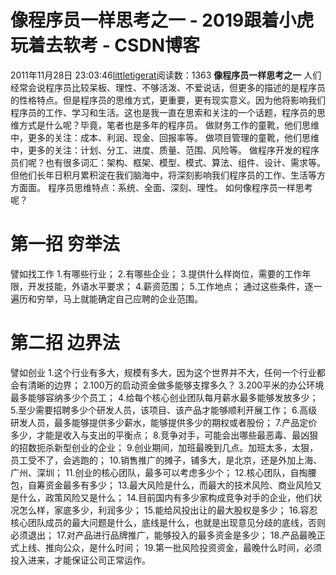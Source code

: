 # 像程序员一样思考之一 - 2019跟着小虎玩着去软考 - CSDN博客
2011年11月28日 23:03:46[littletigerat](https://me.csdn.net/littletigerat)阅读数：1363
**像程序员一样思考之一**
人们经常会说程序员比较呆板、理性、不够活泼、不爱说话，但更多的描述的是程序员的性格特点。但是程序员的思维方式，更重要，更有现实意义。因为他将影响我们程序员的工作、学习和生活。这也是我一直在思索和关注的一个话题，程序员的思维方式是什么呢？毕竟，笔者也是多年的程序员。
做财务工作的童靴，他们思维中，更多的关注：成本、利润、现金、回报率等。
做项目管理的童靴，他们思维中，更多的关注：计划、分工、进度、质量、范围、风险等。
做程序开发的程序员们呢？也有很多词汇：架构、框架、模型、模式、算法、组件、设计、需求等。但他们长年日积月累积淀在我们脑海中，将深刻影响我们程序员的工作、生活等方方面面。
程序员思维特点：系统、全面、深刻、理性。
如何像程序员一样思考呢？
# 第一招 穷举法
譬如找工作
1.有哪些行业；
2.有哪些企业；
3.提供什么样岗位，需要的工作年限，开发技能，外语水平要求；
4.薪资范围；
5.工作地点；
通过这些条件，逐一遍历和穷举，马上就能确定自己应聘的企业范围。
# 第二招 边界法
譬如创业
1.这个行业有多大，规模有多大，因为这个世界并不大，任何一个行业都会有清晰的边界；
2.100万的启动资金做多能够支撑多久？
3.200平米的办公环境最多能够容纳多少个员工；
4.给每个核心创业团队每月薪水最多能够发放多少；
5.至少需要招聘多少个研发人员，该项目、该产品才能够顺利开展工作；
6.高级研发人员，最多能够提供多少薪水，能够提供多少的期权或者股份；
7.产品定价多少，才能是收入与支出的平衡点；
8.竞争对手，可能会出哪些最恶毒、最凶狠的招数扼杀新型创业的企业；
9.创业期间，加班最晚到几点。加班太多，太狠，员工受不了，会逃跑的；
10.销售推广的摊子，铺多大，是北京，还是外加上海、广州、深圳；
11.创业的核心团队，最多可以考虑多少个；
12.核心团队，自掏腰包，自筹资金最多有多少；
13.最大风险是什么，而最大的技术风险、商业风险又是什么，政策风险又是什么；
14.目前国内有多少家构成竞争对手的企业，他们状况怎么样，家底多少，利润多少；
15.能给风投出让的最大股权是多少；
16.容忍核心团队成员的最大问题是什么，底线是什么，也就是出现意见分歧的底线，否则必须退出；
17.对产品进行品牌推广，能够投入的最多资金是多少；
18.产品最晚正式上线、推向公众，是什么时间；
19.第一批风险投资资金，最晚什么时间，必须投入进来，才能保证公司正常运作。
            
